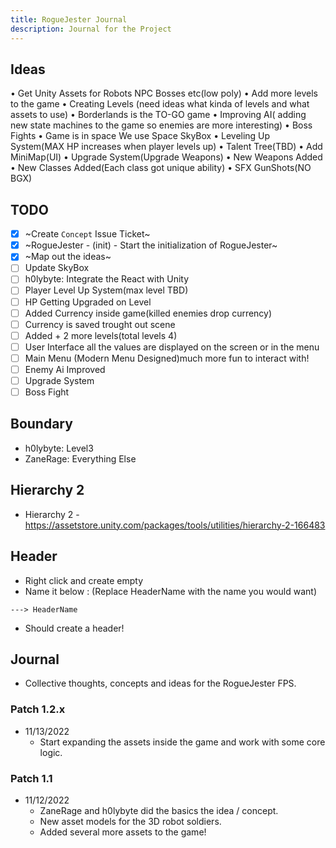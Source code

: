 ```yaml
---
title: RogueJester Journal
description: Journal for the Project
---
```

## Ideas

• Get Unity Assets for Robots NPC Bosses etc(low poly)
• Add more levels to the game
• Creating Levels (need ideas what kinda of levels and what assets to use)
• Borderlands is the TO-GO game
• Improving AI( adding new state machines to the game so enemies are more interesting)
• Boss Fights
• Game is in space We use Space SkyBox
• Leveling Up System(MAX HP increases when player levels up)
• Talent Tree(TBD)
• Add MiniMap(UI)
• Upgrade System(Upgrade Weapons)
• New Weapons Added
• New Classes Added(Each class got unique ability)
• SFX GunShots(NO BGX)

## TODO

- [x] ~Create `Concept` Issue Ticket~
- [x] ~RogueJester - (init) - Start the initialization of RogueJester~
- [x] ~Map out the ideas~
- [ ] Update SkyBox
- [ ] h0lybyte: Integrate the React with Unity
- [ ] Player Level Up System(max level TBD)
- [ ] HP Getting Upgraded on Level
- [ ] Added Currency inside game(killed enemies drop currency)
- [ ] Currency is saved trought out scene
- [ ] Added + 2 more levels(total levels 4)
- [ ] User Interface all the values are displayed on the screen or in the menu
- [ ] Main Menu (Modern Menu Designed)much more fun to interact with!
- [ ] Enemy Ai Improved
- [ ] Upgrade System
- [ ] Boss Fight

## Boundary

- h0lybyte: Level3
- ZaneRage: Everything Else

## Hierarchy 2

- Hierarchy 2 - <https://assetstore.unity.com/packages/tools/utilities/hierarchy-2-166483>

## Header

- Right click and create empty
- Name it below : (Replace HeaderName with the name you would want)

```shell
---> HeaderName
```

- Should create a header!

## Journal

- Collective thoughts, concepts and ideas for the RogueJester FPS.

### Patch 1.2.x

- 11/13/2022
  - Start expanding the assets inside the game and work with some core logic.

### Patch 1.1

- 11/12/2022
  - ZaneRage and h0lybyte did the basics the idea / concept.
  - New asset models for the 3D robot soldiers.
  - Added several more assets to the game!
